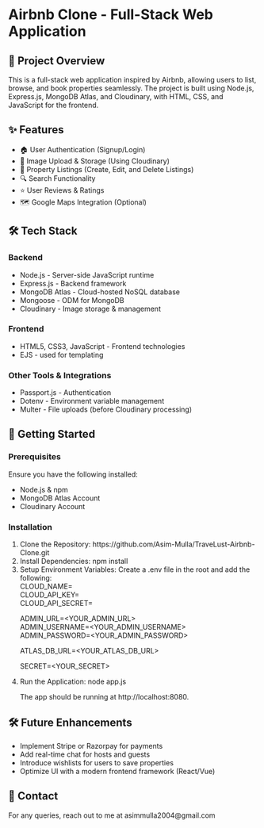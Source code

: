 <h1>Airbnb Clone - Full-Stack Web Application</h1>
<h2>🏡 Project Overview</h2>
<p>This is a full-stack web application inspired by Airbnb, allowing users to list, browse, and book properties seamlessly. The project is built using Node.js, Express.js, MongoDB Atlas, and Cloudinary, with HTML, CSS, and JavaScript for the frontend.</p>
<h2>✨ Features</h2>
<ul>
    <li>🏠 User Authentication (Signup/Login)</li>
    <li>📸 Image Upload & Storage (Using Cloudinary)</li>
    <li>📍 Property Listings (Create, Edit, and Delete Listings)</li>
    <li>🔍 Search Functionality</li>
    <li>⭐ User Reviews & Ratings</li>
    <li>🗺 Google Maps Integration (Optional)</li>
</ul>
<h2>🛠 Tech Stack</h2>
<h3>Backend</h3>
<ul>
<li>Node.js - Server-side JavaScript runtime</li>
<li>Express.js - Backend framework</li>
<li>MongoDB Atlas - Cloud-hosted NoSQL database</li>
<li>Mongoose - ODM for MongoDB</li>
<li>Cloudinary - Image storage & management</li>
</ul>
<h3>Frontend</h3>
<ul>
<li>HTML5, CSS3, JavaScript - Frontend technologies</li>
<li>EJS - used for templating</li>
</ul>
<h3>Other Tools & Integrations</h3>
<ul>
<li>Passport.js - Authentication</li>
<li>Dotenv - Environment variable management</li>
<li>Multer - File uploads (before Cloudinary processing)</li>
</ul>
<h2>🚀 Getting Started</h2>
<h3>Prerequisites</h3>
<p>Ensure you have the following installed:</p>
<ul>
<li>Node.js & npm</li>
<li>MongoDB Atlas Account</li>
<li>Cloudinary Account</li>
</ul>
<h3>Installation</h3>
<ol>
<li>Clone the Repository: https://github.com/Asim-Mulla/TraveLust-Airbnb-Clone.git</li>
<li>Install Dependencies: npm install</li>
<li>Setup Environment Variables:
Create a .env file in the root and add the following: <br>
CLOUD_NAME=<YOUR_CLOUD_NAME><br>
CLOUD_API_KEY=<YOUR_CLOUD_API_KEY><br>
CLOUD_API_SECRET=<YOUT_CLOUD_API_SECRET><br>

ADMIN_URL=<YOUR_ADMIN_URL><br>
ADMIN_USERNAME=<YOUR_ADMIN_USERNAME><br>
ADMIN_PASSWORD=<YOUR_ADMIN_PASSWORD><br>

ATLAS_DB_URL=<YOUR_ATLAS_DB_URL><br>

SECRET=<YOUR_SECRET><br>

</li>
<li>Run the Application: node app.js</li>
<p>The app should be running at http://localhost:8080.</p>
</ol>
<h2>🛠 Future Enhancements</h2>
<ul>
<li>Implement Stripe or Razorpay for payments</li>
<li>Add real-time chat for hosts and guests</li>
<li>Introduce wishlists for users to save properties</li>
<li>Optimize UI with a modern frontend framework (React/Vue)</li>
</ul>
<h2>📧 Contact</h2>
<p>For any queries, reach out to me at asimmulla2004@gmail.com</p>
